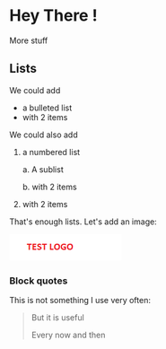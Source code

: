 # Hey There !
More stuff
## Lists
We could add
+ a bulleted list
+ with 2 items

We could also add
1. a numbered list

   a. A sublist

   b. with 2 items

2. with 2 items

That's enough lists.
Let's add an image:

![test logo](testlogo.png)
### Block quotes
This is not something I use very often:
> But it is useful
>
> Every now and then
